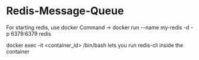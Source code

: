 # Redis-Message-Queue
For starting redis, use docker
Command -> docker run --name my-redis -d -p 6379:6379 redis

docker exec -it <container_id> /bin/bash lets you run redis-cli inside the container
